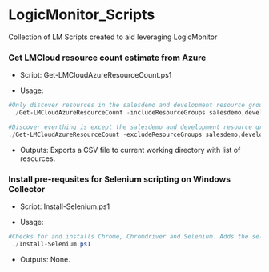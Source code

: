 # LogicMonitor_Scripts
Collection of LM Scripts created to aid leveraging LogicMonitor

### Get LMCloud resource count estimate from Azure
- Script: Get-LMCloudAzureResourceCount.ps1

- Usage:
```powershell
#Only discover resources in the salesdemo and development resource groups
 ./Get-LMCloudAzureResourceCount -includeResourceGroups salesdemo,development

#Discover everthing is except the salesdemo and development resource groups
./Get-LMCloudAzureResourceCount -excludeResourceGroups salesdemo,development
```

- Outputs:
Exports a CSV file to current working directory with list of resources.

### Install pre-requsites for Selenium scripting on Windows Collector
- Script: Install-Selenium.ps1

- Usage:
```powershell
#Checks for and installs Chrome, Chromdriver and Selenium. Adds the selenium jar to the collector wrapper.conf file if not present and restarts the collector if not.
 ./Install-Selenium.ps1
```

- Outputs:
None.